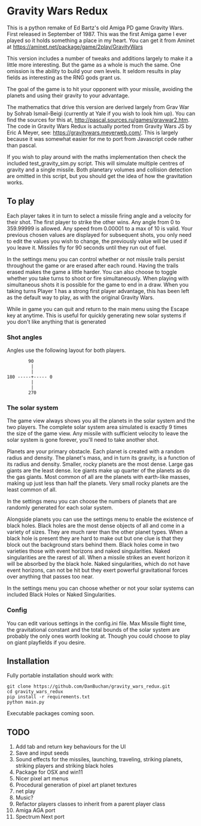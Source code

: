 # Gravity Wars Redux

This is a python remake of Ed Bartz's old Amiga PD game Gravity Wars. First released in September of 1987. This was the first Amiga game I ever played so it holds something a place in my heart. You can get it from Aminet at https://aminet.net/package/game/2play/GravityWars

This version includes a number of tweaks and additions largely to make it a little more interesting. But the game as a whole is much the same. One omission is the ability to build your own levels. It seldom results in play fields as interesting as the RNG gods grant us.

The goal of the game is to hit your opponent with your missile, avoiding the planets and using their gravity to your advantage.

The mathematics that drive this version are derived largely from Grav War by Sohrab Ismail-Beigi (currently at Yale if you wish to look him up). You can find the sources for this at, http://pascal.sources.ru/games/gravwar2.htm. The code in Gravity Wars Redux is actually ported from Gravity Wars JS by Eric A Meyer, see: https://gravitywars.meyerweb.com/. This is largely because it was somewhat easier for me to port from Javascript code rather than pascal.

If you wish to play around with the maths implementation then check the included test_gravity_sim.py script. This will simulate multiple centres of gravity and a single missile. Both planetary volumes and collision detection are omitted in this script, but you should get the idea of how the gravitation works.

## To play

Each player takes it in turn to select a missile firing angle and a velocity for their shot. The first player to strike the other wins. Any angle from 0 to 359.99999 is allowed. Any speed from 0.00001 to a max of 10 is valid. Your previous chosen values are displayed for subsequent shots, you only need to edit the values you wish to change, the previously value will be used if you leave it. Missiles fly for 90 seconds until they run out of fuel.

In the settings menu you can control whether or not missile trails persist throughout the game or are erased after each round. Having the trails erased makes the game a little harder. You can also choose to toggle whether you take turns to shoot or fire simultaneously. When playing with simultaneous shots it is possible for the game to end in a draw. When you taking turns Player 1 has a strong first player advantage, this has been left as the default way to play, as with the original Gravity Wars.

While in game you can quit and return to the main menu using the Escape key at anytime. This is useful for quickly generating new solar systems if you don't like anything that is generated

### Shot angles

Angles use the following layout for both players.

```
        90
         |
         |
180 -----+----- 0
         |
         |
        270 
```

### The solar system

The game view always shows you all the planets in the solar system and the two players. The complete solar system area simulated is exactly 9 times the size of the game view. Any missile with sufficient velocity to leave the solar system is gone forever, you'll need to take another shot.

Planets are your primary obstacle. Each planet is created with a random radius and density. The planet's mass, and in turn its gravity, is a function of its radius and density. Smaller, rocky planets are the most dense. Large gas giants are the least dense. Ice giants make up quarter of the planets as do the gas giants. Most common of all are the planets with earth-like masses, making up just less than half the planets. Very small rocky planets are the least common of all.

In the settings menu you can choose the numbers of planets that are randomly generated for each solar system.

Alongside planets you can use the settings menu to enable the existence of black holes. Black holes are the most dense objects of all and come in a variety of sizes. They are much rarer than the other planet types. When a black hole is present they are hard to make out but one clue is that they block out the background stars behind them. Black holes come in two varieties those with event horizons and naked singularities. Naked singularities are the rarest of all. When a missile strikes an event horizon it will be absorbed by the black hole. Naked singularities, which do not have event horizons, can not be hit but they exert powerful gravitational forces over anything that passes too near.

In the settings menu you can choose whether or not your solar systems can included Black Holes or Naked Singularities.

### Config

You can edit various settings in the config.ini file. Max Missile flight time, the gravitational constant and the total bounds of the solar system are probably the only ones worth looking at. Though you could choose to play on giant playfields if you desire.

## Installation

Fully portable installation should work with:

```
git clone https://github.com/DanBuchan/gravity_wars_redux.git
cd gravity_wars_redux
pip install -r requirements.txt
python main.py
```

Executable packages coming soon.

## TODO

1. Add tab and return key behaviours for the UI
2. Save and input seeds
3. Sound effects for the missiles, launching, traveling, striking planets, striking players and striking black holes
4. Package for OSX and win11
5. Nicer pixel art menus
6. Procedural generation of pixel art planet textures
7. net play
8. Music?
9. Refactor players classes to inherit from a parent player class
10. Amiga AGA port
11. Spectrum Next port